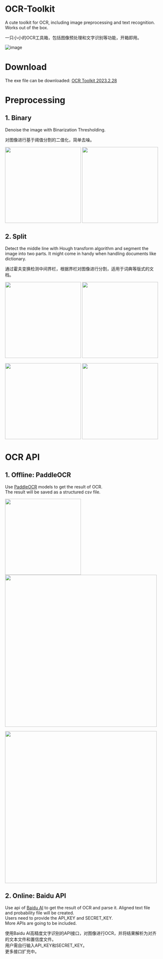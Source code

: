 # OCR-Toolkit
A cute toolkit for OCR, including image preprocessing and text recognition. Works out of the box.  

一只小小的OCR工具箱，包括图像预处理和文字识别等功能，开箱即用。  

![image](https://github.com/yukiyuqichen/OCR-Toolkit/blob/main/elephant.ico)

# Download
The exe file can be downloaded: [OCR Toolkit 2023.2.28](https://github.com/yukiyuqichen/OCR-Toolkit/releases)

# Preprocessing
## 1. Binary  
Denoise the image with Binarization Thresholding.  

对图像进行基于阈值分割的二值化，简单去噪。

<p float="left">
  <img src="https://github.com/yukiyuqichen/OCR-Toolkit/blob/main/examples/binary_before.png" width="250" />
  <img src="https://github.com/yukiyuqichen/OCR-Toolkit/blob/main/examples/binary_after.png" width="250" />
</p>

## 2. Split
Detect the middle line with Hough transform algorithm and segment the image into two parts. It might come in handy when handling documents like dictionary.  

通过霍夫变换检测中间界栏，根据界栏对图像进行分割，适用于词典等版式的文档。

<p float="left">
  <img src="https://github.com/yukiyuqichen/OCR-Toolkit/blob/main/examples/split.png" width="250" />
  <img src="https://github.com/yukiyuqichen/OCR-Toolkit/blob/main/examples/split_line.png" width="250" />
</p>
<p float="left">
  <img src="https://github.com/yukiyuqichen/OCR-Toolkit/blob/main/examples/split_left.png" width="250" /> 
  <img src="https://github.com/yukiyuqichen/OCR-Toolkit/blob/main/examples/split_right.png" width="250" />
</p>

# OCR API  

## 1. Offline: PaddleOCR
Use [PaddleOCR](https://github.com/PaddlePaddle/PaddleOCR) models to get the result of OCR.  
The result will be saved as a structured csv file.

<p float="left">
  <img src="https://github.com/yukiyuqichen/OCR-Toolkit/blob/main/examples/ocr_paddle_before.png" width="250" /> 
  <img src="https://github.com/yukiyuqichen/OCR-Toolkit/blob/main/examples/ocr_paddle_after.png" width="500" />
</p>

<img src="https://github.com/yukiyuqichen/OCR-Toolkit/blob/main/examples/ocr_paddle_result.png" width="500" />

## 2. Online: Baidu API
Use api of [Baidu AI](https://ai.baidu.com/tech/ocr/general) to get the result of OCR and parse it. Aligned text file and probability file will be created.  
Users need to provide the API_KEY and SECRET_KEY.  
More APIs are going to be included.  

使用Baidu AI高精度文字识别的API接口，对图像进行OCR，并将结果解析为对齐的文本文件和置信度文件。  
用户需自行输入API_KEY和SECRET_KEY。  
更多接口扩充中。

